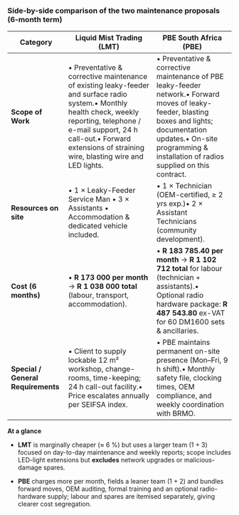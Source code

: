 ### Side-by-side comparison of the two maintenance proposals (6-month term)

|Category|**Liquid Mist Trading (LMT)**|**PBE South Africa (PBE)**|
|---|---|---|
|**Scope of Work**|• Preventative & corrective maintenance of existing leaky-feeder and surface radio system.• Monthly health check, weekly reporting, telephone / e-mail support, 24 h call-out.• Forward extensions of straining wire, blasting wire and LED lights.|• Preventative & corrective maintenance of PBE leaky-feeder network.• Forward moves of leaky-feeder, blasting boxes and lights; documentation updates.• On-site programming & installation of radios supplied on this contract.|
|**Resources on site**|• 1 × Leaky-Feeder Service Man • 3 × Assistants • Accommodation & dedicated vehicle included.|• 1 × Technician (OEM-certified, ≥ 2 yrs exp.)• 2 × Assistant Technicians (community development).|
|**Cost (6 months)**|• **R 173 000 per month** → **R 1 038 000 total** (labour, transport, accommodation).|• **R 183 785.40 per month** → **R 1 102 712 total** for labour (technician + assistants).• Optional radio hardware package: **R 487 543.80** ex-VAT for 60 DM1600 sets & ancillaries.|
|**Special / General Requirements**|• Client to supply lockable 12 m² workshop, change-rooms, time-keeping; 24 h call-out facility.• Price escalates annually per SEIFSA index.|• PBE maintains permanent on-site presence (Mon–Fri, 9 h shift).• Monthly safety file, clocking times, OEM compliance, and weekly coordination with BRMO.|

**At a glance**

- **LMT** is marginally cheaper (≈ 6 %) but uses a larger team (1 + 3) focused on day-to-day maintenance and weekly reports; scope includes LED-light extensions but **excludes** network upgrades or malicious-damage spares.
    
- **PBE** charges more per month, fields a leaner team (1 + 2) and bundles forward moves, OEM auditing, formal training and an optional radio-hardware supply; labour and spares are itemised separately, giving clearer cost segregation.